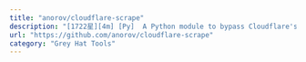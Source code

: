 ```yaml
---
title: "anorov/cloudflare-scrape"
description: "[1722星][4m] [Py]  A Python module to bypass Cloudflare's anti-bot page."
url: "https://github.com/anorov/cloudflare-scrape"
category: "Grey Hat Tools"
---
```

